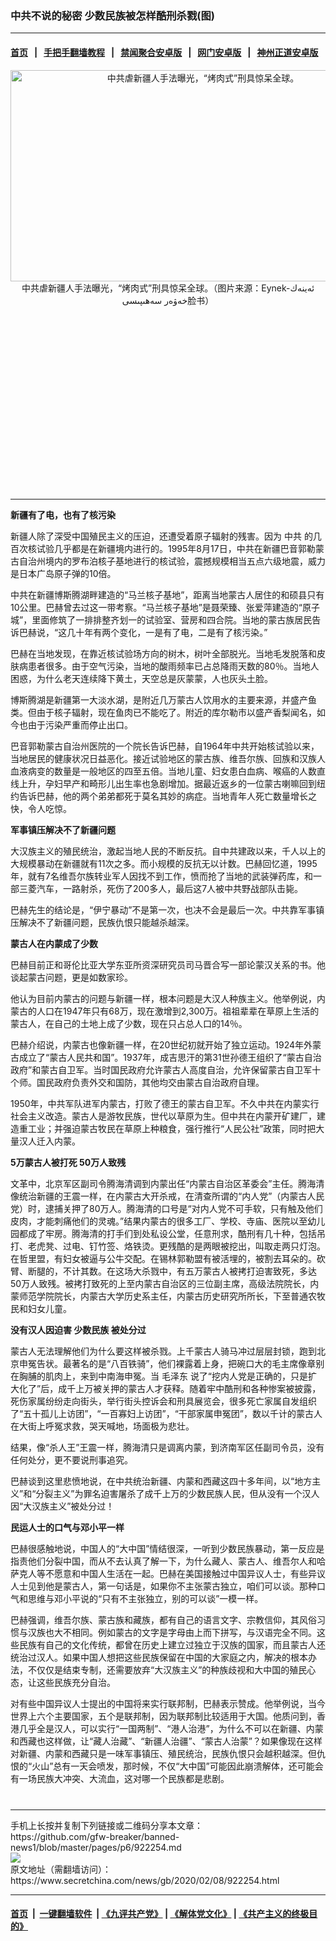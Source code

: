 ### 中共不说的秘密 少数民族被怎样酷刑杀戮(图)
------------------------

#### [首页](https://github.com/gfw-breaker/banned-news1/blob/master/README.md) &nbsp;&nbsp;|&nbsp;&nbsp; [手把手翻墙教程](https://github.com/gfw-breaker/guides/wiki) &nbsp;&nbsp;|&nbsp;&nbsp; [禁闻聚合安卓版](https://github.com/gfw-breaker/bn-android) &nbsp;&nbsp;|&nbsp;&nbsp; [网门安卓版](https://github.com/oGate2/oGate) &nbsp;&nbsp;|&nbsp;&nbsp; [神州正道安卓版](https://github.com/SzzdOgate/update) 



<div class="article_right" style="fone-color:#000">
 <p style="text-align:center">
  <img alt="中共虐新疆人手法曝光，“烤肉式”刑具惊呆全球。" src="https://img2.secretchina.com/pic/2019/2-11/p2359921a705058365-ss.jpg" style="height:338px; width:600px"/>
  <br>
   中共虐新疆人手法曝光，“烤肉式”刑具惊呆全球。（图片来源：Eynek-ئەينەك خەۋەر سەھىپىسى脸书）
   <span id="hideid" name="hideid" style="color:red;display:none;">
    <span href="https://www.secretchina.com">
    </span>
   </span>
  </br>
 </p>
 <div id="txt-mid1-t21-2017">
  <ins class="adsbygoogle" data-ad-client="ca-pub-1276641434651360" data-ad-slot="2451032099" style="display:inline-block;width:336px;height:280px">
  </ins>
  

---


  </div>
 </div>
 <p>
  <strong>
   新疆有了电，也有了核污染
  </strong>
  <span id="hideid" name="hideid" style="color:red;display:none;">
   <span href="https://www.secretchina.com">
   </span>
  </span>
 </p>
 <p>
  新疆人除了深受中国殖民主义的压迫，还遭受着原子辐射的残害。因为
  <span href="https://www.secretchina.com/news/gb/tag/中共" target="_blank">
   中共
  </span>
  的几百次核试验几乎都是在新疆境内进行的。1995年8月17日，中共在新疆巴音郭勒蒙古自治州境内的罗布泊核子基地进行的核试验，震撼规模相当五点六级地震，威力是日本广岛原子弹的10倍。
 </p>
 <p>
  中共在新疆博斯腾湖畔建造的“马兰核子基地”，距离当地蒙古人居住的和硕县只有10公里。巴赫曾去过这一带考察。“马兰核子基地”是聂荣臻、张爱萍建造的“原子城”，里面修筑了一排排整齐划一的试验室、营房和四合院。当地的蒙古族居民告诉巴赫说，“这几十年有两个变化，一是有了电，二是有了核污染。”
 </p>
 <p>
  巴赫在当地发现，在靠近核试验场方向的树木，树叶全部脱光。当地毛发脱落和皮肤病患者很多。由于空气污染，当地的酸雨频率已占总降雨天数的80％。当地人困惑，为什么老天连续降下黄土，天空总是灰蒙蒙，人也灰头土脸。
 </p>
 <p>
  博斯腾湖是新疆第一大淡水湖，是附近几万蒙古人饮用水的主要来源，并盛产鱼类。但由于核子辐射，现在鱼肉已不能吃了。附近的库尔勒市以盛产香梨闻名，如今也由于污染严重而停止出口。
 </p>
 <p>
  巴音郭勒蒙古自治州医院的一个院长告诉巴赫，自1964年中共开始核试验以来，当地居民的健康状况日益恶化。接近试验地区的蒙古族、维吾尔族、回族和汉族人血液病变的数量是一般地区的四至五倍。当地儿童、妇女患白血病、喉癌的人数直线上升，孕妇早产和畸形儿出生率也急剧增加。据最近返乡的一位蒙古喇嘛回到纽约告诉巴赫，他的两个弟弟都死于莫名其妙的病症。当地青年人死亡数量增长之快，令人吃惊。
 </p>
 <p>
  <strong>
   军事镇压解决不了新疆问题
  </strong>
 </p>
 <p>
  大汉族主义的殖民统治，激起当地人民的不断反抗。自中共建政以来，千人以上的大规模暴动在新疆就有11次之多。而小规模的反抗无以计数。巴赫回忆道，1995年，就有7名维吾尔族转业军人因找不到工作，愤而抢了当地的武装弹药库，和一部三菱汽车，一路射杀，死伤了200多人，最后这7人被中共野战部队击毙。
 </p>
 <p>
  巴赫先生的结论是，“伊宁暴动”不是第一次，也决不会是最后一次。中共靠军事镇压解决不了新疆问题，民族仇恨只能越杀越深。
 </p>
 <p>
  <strong>
   蒙古人在内蒙成了少数
  </strong>
 </p>
 <p>
  巴赫目前正和哥伦比亚大学东亚所资深研究员司马晋合写一部论蒙汉关系的书。他谈起蒙古问题，更是如数家珍。
 </p>
 <p>
  他认为目前内蒙古的问题与新疆一样，根本问题是大汉人种族主义。他举例说，内蒙古的人口在1947年只有68万，现在激增到2,300万。祖祖辈辈在草原上生活的蒙古人，在自己的土地上成了少数，现在只占总人口的14％。
 </p>
 <center>
  <div style="max-width: 632px;height:180px; display: none; text-align: center; margin: 0 auto; overflow: hidden;overflow-x: hidden;">
   <div id="taboola-midarticle-thumbnails" style="max-width: 632px;height:180px;overflow: hidden;overflow-x: hidden;">
   </div>
  </div>
  <div>
   <ins class="adsbygoogle" data-ad-client="ca-pub-1276641434651360" data-ad-format="fluid" data-ad-layout="in-article" data-ad-slot="5164544770" style="display:block; text-align:center;">
   </ins>
  </div>
 </center>
 <p>
  巴赫介绍说，内蒙古也像新疆一样，在20世纪初就开始了独立运动。1924年外蒙古成立了“蒙古人民共和国”。1937年，成吉思汗的第31世孙德王组织了“蒙古自治政府”和蒙古自卫军。当时国民政府允许蒙古人高度自治，允许保留蒙古自卫军十个师。国民政府负责外交和国防，其他均交由蒙古自治政府自理。
 </p>
 <p>
  1950年，中共军队进军内蒙古，打败了德王的蒙古自卫军。不久中共在内蒙实行社会主义改造。蒙古人是游牧民族，世代以草原为生。但中共在内蒙开矿建厂，建造重工业；并强迫蒙古牧民在草原上种粮食，强行推行“人民公社”政策，同时把大量汉人迁入内蒙。
 </p>
 <p>
  <strong>
   5万蒙古人被打死 50万人致残
  </strong>
 </p>
 <p>
  文革中，北京军区副司令腾海清调到内蒙出任“内蒙古自治区革委会”主任。腾海清像统治新疆的王震一样，在内蒙古大开杀戒，在清查所谓的“内人党”（内蒙古人民党）时，逮捕关押了80万人。腾海清的口号是“对内人党不可手软，只有触及他们皮肉，才能刺痛他们的灵魂。”结果内蒙古的很多工厂、学校、寺庙、医院以至幼儿园都成了牢房。腾海清的打手们到处私设公堂，任意刑求，酷刑有几十种，包括吊打、老虎凳、过电、钉竹签、烙铁烫。更残酷的是两眼被挖出，叫取走两只灯泡。在哲里盟，有妇女被逼与公牛交配。在锡林郭勒盟有被活埋的，被割去耳朵的。砍臂、断腿的，不计其数。在这场大杀戮中，有五万蒙古人被拷打迫害致死，多达50万人致残。被拷打致死的上至内蒙古自治区的三位副主席，高级法院院长，内蒙师范学院院长，内蒙古大学历史系主任，内蒙古历史研究所所长，下至普通农牧民和妇女儿童。
 </p>
 <p>
  <strong>
   没有汉人因迫害
   <span href="https://www.secretchina.com/news/gb/tag/少数民族" target="_blank">
    少数民族
   </span>
   被处分过
  </strong>
 </p>
 <p>
  蒙古人无法理解他们为什么要这样被杀戮。上千蒙古人骑马冲过层层封锁，跑到北京申冤告状。最著名的是“八百铁骑”，他们裸露着上身，把碗口大的毛主席像章别在胸脯的肌肉上，来到中南海申冤。当
  <span href="https://www.secretchina.com/news/gb/tag/毛泽东" target="_blank">
   毛泽东
  </span>
  说了“挖内人党是正确的，只是扩大化了”后，成千上万被关押的蒙古人才获释。随着牢中酷刑和各种惨案被披露，死伤家属纷纷走向街头，举行街头控诉会和刑具展览会，很多死亡家属自发组织了“五十孤儿上访团”，“一百寡妇上访团”，“干部家属申冤团”，数以千计的蒙古人在大街上呼冤求救，哭天喊地，场面极为悲壮。
 </p>
 <p>
  结果，像“杀人王”王震一样，腾海清只是调离内蒙，到济南军区任副司令员，没有任何处分，更不要说刑事追究。
 </p>
 <p>
  巴赫谈到这里悲愤地说，在中共统治新疆、内蒙和西藏这四十多年间，以“地方主义”和“分裂主义”为罪名迫害屠杀了成千上万的少数民族人民，但从没有一个汉人因“大汉族主义”被处分过！
 </p>
 <p>
  <strong>
   民运人士的口气与邓小平一样
  </strong>
 </p>
 <p>
  巴赫很感触地说，中国人的“大中国”情结很深，一听到少数民族暴动，第一反应是指责他们分裂中国，而从不去认真了解一下，为什么藏人、蒙古人、维吾尔人和哈萨克人等不愿意和中国人生活在一起。巴赫在美国接触过中国异议人士，有些异议人士见到他是蒙古人，第一句话是，如果你不主张蒙古独立，咱们可以谈。那种口气和思维与邓小平说的“只有不主张独立，别的可以谈”一模一样。
 </p>
 <p>
  巴赫强调，维吾尔族、蒙古族和藏族，都有自己的语言文字、宗教信仰，其风俗习惯与汉族也大不相同。例如蒙古的文字是字母由上而下拼写，与汉语完全不同。这些民族有自己的文化传统，都曾在历史上建立过独立于汉族的国家，而且蒙古人还统治过汉人。如果中国人想把这些民族保留在中国的大家庭之内，解决的根本办法，不仅仅是结束专制，还需要放弃“大汉族主义”的种族歧视和大中国的殖民心态，让这些民族充分自治。
 </p>
 <p>
  对有些中国异议人士提出的中国将来实行联邦制，巴赫表示赞成。他举例说，当今世界上六个主要国家，五个是联邦制，因为联邦制比较适用于大国。他质问到，香港几乎全是汉人，可以实行“一国两制”、“港人治港”，为什么不可以在新疆、内蒙和西藏也这样做，让“藏人治藏”、“新疆人治疆”、“蒙古人治蒙”？如果像现在这样对新疆、内蒙和西藏只是一味军事镇压、殖民统治，民族仇恨只会越积越深。但仇恨的“火山”总有一天会喷发，那时候，不仅“大中国”可能因此崩溃解体，还可能会有一场民族大冲突、大流血，这对哪一个民族都是悲剧。
  <center>
   <div>
    <div id="txt-mid2-t22-2017" style="display: block;  max-height: 351px;  overflow: hidden;">
     <div id="SC-21xxx">
     </div>
     <ins class="adsbygoogle" data-ad-client="ca-pub-1276641434651360" data-ad-format="auto" data-ad-slot="4301710469" data-full-width-responsive="true" style="display:block">
     </ins>
    </div>
   </div>
  </center>
  <div style="padding-top:12px;">
  </div>
 </p>
</div>

<hr/>
手机上长按并复制下列链接或二维码分享本文章：<br/>
https://github.com/gfw-breaker/banned-news1/blob/master/pages/p6/922254.md <br/>
<a href='https://github.com/gfw-breaker/banned-news1/blob/master/pages/p6/922254.md'><img src='https://github.com/gfw-breaker/banned-news1/blob/master/pages/p6/922254.md.png'/></a> <br/>
原文地址（需翻墙访问）：https://www.secretchina.com/news/gb/2020/02/08/922254.html


------------------------
#### [首页](https://github.com/gfw-breaker/banned-news1/blob/master/README.md) &nbsp;|&nbsp; [一键翻墙软件](https://github.com/gfw-breaker/nogfw/blob/master/README.md) &nbsp;| [《九评共产党》](https://github.com/gfw-breaker/9ping.md/blob/master/README.md#九评之一评共产党是什么) | [《解体党文化》](https://github.com/gfw-breaker/jtdwh.md/blob/master/README.md) | [《共产主义的终极目的》](https://github.com/gfw-breaker/gczydzjmd.md/blob/master/README.md)


<img src='http://gfw-breaker.win/banned-news/pages/p6/922254.md' width='0px' height='0px'/>